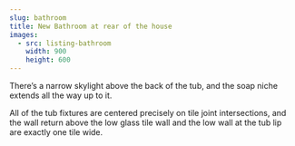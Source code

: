 ```yaml
---
slug: bathroom
title: New Bathroom at rear of the house
images:
  - src: listing-bathroom
    width: 900
    height: 600
---
```

There’s a narrow skylight above the back of the tub, and the soap niche extends all the way up to it.

All of the tub fixtures are centered precisely on tile joint intersections, and the wall return above the low glass tile wall and the low wall at the tub lip are exactly one tile wide.